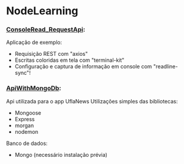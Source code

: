 # **NodeLearning**

### [ConsoleRead_RequestApi](https://github.com/ribolive/NodeLearning/tree/master/ConsoleRead_RequestApi):
Aplicação de exemplo:
- Requisição REST com "axios"
- Escritas coloridas em tela com "terminal-kit"
- Configuração e captura de informação em console com "readline-sync"!

### [ApiWithMongoDb](https://github.com/ribolive/NodeLearning/tree/master/ApiWithMongoDb):
Api utilizada para o app UflaNews
Utilizações simples das bibliotecas: 
- Mongoose
- Express
- morgan
- nodemon

Banco de dados:
- Mongo (necessário instalação prévia)
